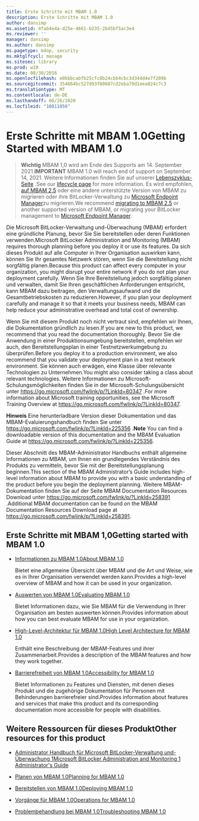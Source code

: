 ```yaml
---
title: Erste Schritte mit MBAM 1.0
description: Erste Schritte mit MBAM 1.0
author: dansimp
ms.assetid: 4fab4e4a-d25e-4661-b235-2b45bf5ac3e4
ms.reviewer: ''
manager: dansimp
ms.author: dansimp
ms.pagetype: mdop, security
ms.mktglfcycl: manage
ms.sitesec: library
ms.prod: w10
ms.date: 08/30/2016
ms.openlocfilehash: e0bbbcabfb25cfc8b24cbb4cbc3d344d4e7f209b
ms.sourcegitcommit: 354664bc527d93f80687cd2eba70d1eea024c7c3
ms.translationtype: MT
ms.contentlocale: de-DE
ms.lasthandoff: 06/26/2020
ms.locfileid: "10811056"
---
```

# <span data-ttu-id="98041-103">Erste Schritte mit MBAM 1.0</span><span class="sxs-lookup"><span data-stu-id="98041-103">Getting Started with MBAM 1.0</span></span>

> <span data-ttu-id="98041-104">**Wichtig** MBAM 1,0 wird am Ende des Supports am 14. September 2021.</span><span class="sxs-lookup"><span data-stu-id="98041-104">**IMPORTANT** MBAM 1.0 will reach end of support on September 14, 2021.</span></span> 
> <span data-ttu-id="98041-105">Weitere Informationen finden Sie auf unserer [Lebenszyklus-Seite](https://support.microsoft.com/lifecycle/search?alpha=Microsoft%20BitLocker%20Administration%20and%20Monitoring%201.0) .</span><span class="sxs-lookup"><span data-stu-id="98041-105">See our [lifecycle page](https://support.microsoft.com/lifecycle/search?alpha=Microsoft%20BitLocker%20Administration%20and%20Monitoring%201.0) for more information.</span></span> <span data-ttu-id="98041-106">Es wird empfohlen, [auf MBAM 2,5](https://docs.microsoft.com/microsoft-desktop-optimization-pack/mbam-v25/upgrading-to-mbam-25-or-mbam-25-sp1-from-previous-versions) oder eine andere unterstützte Version von MBAM zu migrieren oder ihre BitLocker-Verwaltung zu [Microsoft Endpoint Manager](https://www.microsoft.com/microsoft-365/microsoft-endpoint-manager)zu migrieren.</span><span class="sxs-lookup"><span data-stu-id="98041-106">We recommend [migrating to MBAM 2.5](https://docs.microsoft.com/microsoft-desktop-optimization-pack/mbam-v25/upgrading-to-mbam-25-or-mbam-25-sp1-from-previous-versions) or another supported version of MBAM, or migrating your BitLocker management to [Microsoft Endpoint Manager](https://www.microsoft.com/microsoft-365/microsoft-endpoint-manager).</span></span>


<span data-ttu-id="98041-107">Die Microsoft BitLocker-Verwaltung und-Überwachung (MBAM) erfordert eine gründliche Planung, bevor Sie Sie bereitstellen oder deren Funktionen verwenden.</span><span class="sxs-lookup"><span data-stu-id="98041-107">Microsoft BitLocker Administration and Monitoring (MBAM) requires thorough planning before you deploy it or use its features.</span></span> <span data-ttu-id="98041-108">Da sich dieses Produkt auf alle Computer in Ihrer Organisation auswirken kann, können Sie Ihr gesamtes Netzwerk stören, wenn Sie die Bereitstellung nicht sorgfältig planen.</span><span class="sxs-lookup"><span data-stu-id="98041-108">Because this product can affect every computer in your organization, you might disrupt your entire network if you do not plan your deployment carefully.</span></span> <span data-ttu-id="98041-109">Wenn Sie Ihre Bereitstellung jedoch sorgfältig planen und verwalten, damit Sie Ihren geschäftlichen Anforderungen entspricht, kann MBAM dazu beitragen, den Verwaltungsaufwand und die Gesamtbetriebskosten zu reduzieren.</span><span class="sxs-lookup"><span data-stu-id="98041-109">However, if you plan your deployment carefully and manage it so that it meets your business needs, MBAM can help reduce your administrative overhead and total cost of ownership.</span></span>

<span data-ttu-id="98041-110">Wenn Sie mit diesem Produkt noch nicht vertraut sind, empfehlen wir Ihnen, die Dokumentation gründlich zu lesen.</span><span class="sxs-lookup"><span data-stu-id="98041-110">If you are new to this product, we recommend that you read the documentation thoroughly.</span></span> <span data-ttu-id="98041-111">Bevor Sie die Anwendung in einer Produktionsumgebung bereitstellen, empfehlen wir auch, den Bereitstellungsplan in einer Testnetzwerkumgebung zu überprüfen.</span><span class="sxs-lookup"><span data-stu-id="98041-111">Before you deploy it to a production environment, we also recommend that you validate your deployment plan in a test network environment.</span></span> <span data-ttu-id="98041-112">Sie können auch erwägen, eine Klasse über relevante Technologien zu Unternehmen.</span><span class="sxs-lookup"><span data-stu-id="98041-112">You might also consider taking a class about relevant technologies.</span></span> <span data-ttu-id="98041-113">Weitere Informationen zu Microsoft-Schulungsmöglichkeiten finden Sie in der Microsoft-Schulungsübersicht unter <https://go.microsoft.com/fwlink/p/?LinkId=80347> .</span><span class="sxs-lookup"><span data-stu-id="98041-113">For more information about Microsoft training opportunities, see the Microsoft Training Overview at <https://go.microsoft.com/fwlink/p/?LinkId=80347>.</span></span>

<span data-ttu-id="98041-114">**Hinweis**  Eine herunterladbare Version dieser Dokumentation und das MBAM-Evaluierungshandbuch finden Sie unter <https://go.microsoft.com/fwlink/p/?LinkId=225356> .</span><span class="sxs-lookup"><span data-stu-id="98041-114">**Note** You can find a downloadable version of this documentation and the MBAM Evaluation Guide at <https://go.microsoft.com/fwlink/p/?LinkId=225356>.</span></span>

 

<span data-ttu-id="98041-115">Dieser Abschnitt des MBAM-Administrator Handbuchs enthält allgemeine Informationen zu MBAM, um Ihnen ein grundlegendes Verständnis des Produkts zu vermitteln, bevor Sie mit der Bereitstellungsplanung beginnen.</span><span class="sxs-lookup"><span data-stu-id="98041-115">This section of the MBAM Administrator’s Guide includes high-level information about MBAM to provide you with a basic understanding of the product before you begin the deployment planning.</span></span> <span data-ttu-id="98041-116">Weitere MBAM-Dokumentation finden Sie auf der Seite MBAM Documentation Resources Download unter <https://go.microsoft.com/fwlink/p/?LinkId=258391> .</span><span class="sxs-lookup"><span data-stu-id="98041-116">Additional MBAM documentation can be found on the MBAM Documentation Resources Download page at <https://go.microsoft.com/fwlink/p/?LinkId=258391>.</span></span>

## <span data-ttu-id="98041-117">Erste Schritte mit MBAM 1,0</span><span class="sxs-lookup"><span data-stu-id="98041-117">Getting started with MBAM 1.0</span></span>


-   [<span data-ttu-id="98041-118">Informationen zu MBAM 1.0</span><span class="sxs-lookup"><span data-stu-id="98041-118">About MBAM 1.0</span></span>](about-mbam-10.md)

    <span data-ttu-id="98041-119">Bietet eine allgemeine Übersicht über MBAM und die Art und Weise, wie es in Ihrer Organisation verwendet werden kann.</span><span class="sxs-lookup"><span data-stu-id="98041-119">Provides a high-level overview of MBAM and how it can be used in your organization.</span></span>

-   [<span data-ttu-id="98041-120">Auswerten von MBAM 1.0</span><span class="sxs-lookup"><span data-stu-id="98041-120">Evaluating MBAM 1.0</span></span>](evaluating-mbam-10.md)

    <span data-ttu-id="98041-121">Bietet Informationen dazu, wie Sie MBAM für die Verwendung in Ihrer Organisation am besten auswerten können.</span><span class="sxs-lookup"><span data-stu-id="98041-121">Provides information about how you can best evaluate MBAM for use in your organization.</span></span>

-   [<span data-ttu-id="98041-122">High-Level-Architektur für MBAM 1.0</span><span class="sxs-lookup"><span data-stu-id="98041-122">High Level Architecture for MBAM 1.0</span></span>](high-level-architecture-for-mbam-10.md)

    <span data-ttu-id="98041-123">Enthält eine Beschreibung der MBAM-Features und ihrer Zusammenarbeit.</span><span class="sxs-lookup"><span data-stu-id="98041-123">Provides a description of the MBAM features and how they work together.</span></span>

-   [<span data-ttu-id="98041-124">Barrierefreiheit von MBAM 1.0</span><span class="sxs-lookup"><span data-stu-id="98041-124">Accessibility for MBAM 1.0</span></span>](accessibility-for-mbam-10.md)

    <span data-ttu-id="98041-125">Bietet Informationen zu Features und Diensten, mit denen dieses Produkt und die zugehörige Dokumentation für Personen mit Behinderungen barrierefreier sind.</span><span class="sxs-lookup"><span data-stu-id="98041-125">Provides information about features and services that make this product and its corresponding documentation more accessible for people with disabilities.</span></span>

## <a href="" id="other-resources-for-this-product-"></a><span data-ttu-id="98041-126">Weitere Ressourcen für dieses Produkt</span><span class="sxs-lookup"><span data-stu-id="98041-126">Other resources for this product</span></span>


-   [<span data-ttu-id="98041-127">Administrator Handbuch für Microsoft BitLocker-Verwaltung und-Überwachung 1</span><span class="sxs-lookup"><span data-stu-id="98041-127">Microsoft BitLocker Administration and Monitoring 1 Administrator's Guide</span></span>](index.md)

-   [<span data-ttu-id="98041-128">Planen von MBAM 1.0</span><span class="sxs-lookup"><span data-stu-id="98041-128">Planning for MBAM 1.0</span></span>](planning-for-mbam-10.md)

-   [<span data-ttu-id="98041-129">Bereitstellen von MBAM 1.0</span><span class="sxs-lookup"><span data-stu-id="98041-129">Deploying MBAM 1.0</span></span>](deploying-mbam-10.md)

-   [<span data-ttu-id="98041-130">Vorgänge für MBAM 1.0</span><span class="sxs-lookup"><span data-stu-id="98041-130">Operations for MBAM 1.0</span></span>](operations-for-mbam-10.md)

-   [<span data-ttu-id="98041-131">Problembehandlung bei MBAM 1.0</span><span class="sxs-lookup"><span data-stu-id="98041-131">Troubleshooting MBAM 1.0</span></span>](troubleshooting-mbam-10.md)

 

 





